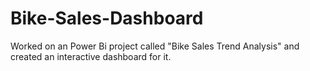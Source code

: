 # Bike-Sales-Dashboard
Worked on an Power Bi project called "Bike Sales Trend Analysis" and created an interactive dashboard for it.
